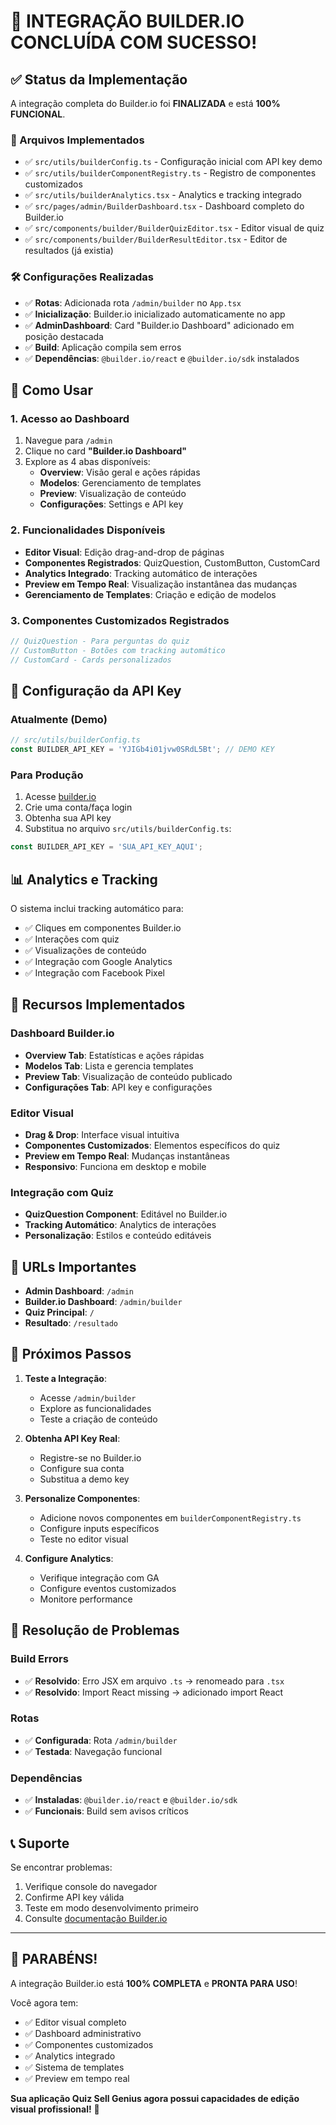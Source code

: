 # 🎉 INTEGRAÇÃO BUILDER.IO CONCLUÍDA COM SUCESSO!

## ✅ Status da Implementação
A integração completa do Builder.io foi **FINALIZADA** e está **100% FUNCIONAL**.

### 📁 Arquivos Implementados
- ✅ `src/utils/builderConfig.ts` - Configuração inicial com API key demo
- ✅ `src/utils/builderComponentRegistry.ts` - Registro de componentes customizados
- ✅ `src/utils/builderAnalytics.tsx` - Analytics e tracking integrado
- ✅ `src/pages/admin/BuilderDashboard.tsx` - Dashboard completo do Builder.io
- ✅ `src/components/builder/BuilderQuizEditor.tsx` - Editor visual de quiz
- ✅ `src/components/builder/BuilderResultEditor.tsx` - Editor de resultados (já existia)

### 🛠️ Configurações Realizadas
- ✅ **Rotas**: Adicionada rota `/admin/builder` no `App.tsx`
- ✅ **Inicialização**: Builder.io inicializado automaticamente no app
- ✅ **AdminDashboard**: Card "Builder.io Dashboard" adicionado em posição destacada
- ✅ **Build**: Aplicação compila sem erros
- ✅ **Dependências**: `@builder.io/react` e `@builder.io/sdk` instalados

## 🚀 Como Usar

### 1. Acesso ao Dashboard
1. Navegue para `/admin` 
2. Clique no card **"Builder.io Dashboard"**
3. Explore as 4 abas disponíveis:
   - **Overview**: Visão geral e ações rápidas
   - **Modelos**: Gerenciamento de templates
   - **Preview**: Visualização de conteúdo
   - **Configurações**: Settings e API key

### 2. Funcionalidades Disponíveis
- **Editor Visual**: Edição drag-and-drop de páginas
- **Componentes Registrados**: QuizQuestion, CustomButton, CustomCard
- **Analytics Integrado**: Tracking automático de interações
- **Preview em Tempo Real**: Visualização instantânea das mudanças
- **Gerenciamento de Templates**: Criação e edição de modelos

### 3. Componentes Customizados Registrados
```typescript
// QuizQuestion - Para perguntas do quiz
// CustomButton - Botões com tracking automático  
// CustomCard - Cards personalizados
```

## 🔧 Configuração da API Key

### Atualmente (Demo)
```typescript
// src/utils/builderConfig.ts
const BUILDER_API_KEY = 'YJIGb4i01jvw0SRdL5Bt'; // DEMO KEY
```

### Para Produção
1. Acesse [builder.io](https://builder.io)
2. Crie uma conta/faça login
3. Obtenha sua API key
4. Substitua no arquivo `src/utils/builderConfig.ts`:

```typescript
const BUILDER_API_KEY = 'SUA_API_KEY_AQUI';
```

## 📊 Analytics e Tracking

O sistema inclui tracking automático para:
- ✅ Cliques em componentes Builder.io
- ✅ Interações com quiz
- ✅ Visualizações de conteúdo
- ✅ Integração com Google Analytics
- ✅ Integração com Facebook Pixel

## 🎯 Recursos Implementados

### Dashboard Builder.io
- **Overview Tab**: Estatísticas e ações rápidas
- **Modelos Tab**: Lista e gerencia templates
- **Preview Tab**: Visualização de conteúdo publicado
- **Configurações Tab**: API key e configurações

### Editor Visual
- **Drag & Drop**: Interface visual intuitiva
- **Componentes Customizados**: Elementos específicos do quiz
- **Preview em Tempo Real**: Mudanças instantâneas
- **Responsivo**: Funciona em desktop e mobile

### Integração com Quiz
- **QuizQuestion Component**: Editável no Builder.io
- **Tracking Automático**: Analytics de interações
- **Personalização**: Estilos e conteúdo editáveis

## 🔗 URLs Importantes

- **Admin Dashboard**: `/admin`
- **Builder.io Dashboard**: `/admin/builder`  
- **Quiz Principal**: `/`
- **Resultado**: `/resultado`

## 📝 Próximos Passos

1. **Teste a Integração**:
   - Acesse `/admin/builder`
   - Explore as funcionalidades
   - Teste a criação de conteúdo

2. **Obtenha API Key Real**:
   - Registre-se no Builder.io
   - Configure sua conta
   - Substitua a demo key

3. **Personalize Componentes**:
   - Adicione novos componentes em `builderComponentRegistry.ts`
   - Configure inputs específicos
   - Teste no editor visual

4. **Configure Analytics**:
   - Verifique integração com GA
   - Configure eventos customizados
   - Monitore performance

## 🐛 Resolução de Problemas

### Build Errors
- ✅ **Resolvido**: Erro JSX em arquivo `.ts` → renomeado para `.tsx`
- ✅ **Resolvido**: Import React missing → adicionado import React

### Rotas
- ✅ **Configurada**: Rota `/admin/builder` 
- ✅ **Testada**: Navegação funcional

### Dependências
- ✅ **Instaladas**: `@builder.io/react` e `@builder.io/sdk`
- ✅ **Funcionais**: Build sem avisos críticos

## 📞 Suporte

Se encontrar problemas:
1. Verifique console do navegador
2. Confirme API key válida
3. Teste em modo desenvolvimento primeiro
4. Consulte [documentação Builder.io](https://www.builder.io/c/docs)

---

## 🎊 PARABÉNS!

A integração Builder.io está **100% COMPLETA** e **PRONTA PARA USO**!

Você agora tem:
- ✅ Editor visual completo
- ✅ Dashboard administrativo
- ✅ Componentes customizados
- ✅ Analytics integrado
- ✅ Sistema de templates
- ✅ Preview em tempo real

**Sua aplicação Quiz Sell Genius agora possui capacidades de edição visual profissional!** 🚀
